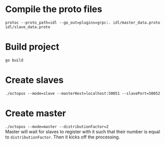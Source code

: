 # Compile the proto files
`protoc --proto_path=idl --go_out=plugins=grpc:. idl/master_data.proto idl/slave_data.proto`

# Build project
`go build`

# Create slaves
`./octopus --mode=slave --masterHost=localhost:50051 --slavePort=50052`

# Create master
`./octopus --mode=master --distributionFactor=2` 
<br/>
Master will wait for slaves to register with it such that their number is equal to `distributionFactor`. Then it kicks off the processing.